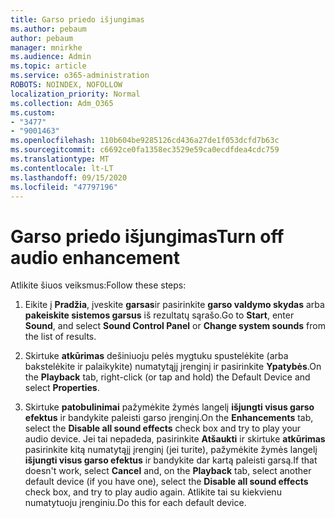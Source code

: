 ```yaml
---
title: Garso priedo išjungimas
ms.author: pebaum
author: pebaum
manager: mnirkhe
ms.audience: Admin
ms.topic: article
ms.service: o365-administration
ROBOTS: NOINDEX, NOFOLLOW
localization_priority: Normal
ms.collection: Adm_O365
ms.custom:
- "3477"
- "9001463"
ms.openlocfilehash: 110b604be9285126cd436a27de1f053dcfd7b63c
ms.sourcegitcommit: c6692ce0fa1358ec3529e59ca0ecdfdea4cdc759
ms.translationtype: MT
ms.contentlocale: lt-LT
ms.lasthandoff: 09/15/2020
ms.locfileid: "47797196"
---
```

# <a name="turn-off-audio-enhancement"></a><span data-ttu-id="78634-102">Garso priedo išjungimas</span><span class="sxs-lookup"><span data-stu-id="78634-102">Turn off audio enhancement</span></span>

<span data-ttu-id="78634-103">Atlikite šiuos veiksmus:</span><span class="sxs-lookup"><span data-stu-id="78634-103">Follow these steps:</span></span>

1. <span data-ttu-id="78634-104">Eikite į **Pradžia**, įveskite **garsas**ir pasirinkite **garso valdymo skydas** arba **pakeiskite sistemos garsus** iš rezultatų sąrašo.</span><span class="sxs-lookup"><span data-stu-id="78634-104">Go to **Start**, enter **Sound**, and select **Sound Control Panel** or **Change system sounds** from the list of results.</span></span>

2. <span data-ttu-id="78634-105">Skirtuke **atkūrimas** dešiniuoju pelės mygtuku spustelėkite (arba bakstelėkite ir palaikykite) numatytąjį įrenginį ir pasirinkite **Ypatybės**.</span><span class="sxs-lookup"><span data-stu-id="78634-105">On the **Playback** tab, right-click (or tap and hold) the Default Device and select **Properties**.</span></span>

3. <span data-ttu-id="78634-106">Skirtuke **patobulinimai** pažymėkite žymės langelį **išjungti visus garso efektus** ir bandykite paleisti garso įrenginį.</span><span class="sxs-lookup"><span data-stu-id="78634-106">On the **Enhancements** tab, select the **Disable all sound effects** check box and try to play your audio device.</span></span> <span data-ttu-id="78634-107">Jei tai nepadeda, pasirinkite **Atšaukti** ir skirtuke **atkūrimas** pasirinkite kitą numatytąjį įrenginį (jei turite), pažymėkite žymės langelį **išjungti visus garso efektus** ir bandykite dar kartą paleisti garsą.</span><span class="sxs-lookup"><span data-stu-id="78634-107">If that doesn't work, select **Cancel** and, on the **Playback** tab, select another default device (if you have one), select the **Disable all sound effects** check box, and try to play audio again.</span></span> <span data-ttu-id="78634-108">Atlikite tai su kiekvienu numatytuoju įrenginiu.</span><span class="sxs-lookup"><span data-stu-id="78634-108">Do this for each default device.</span></span>
